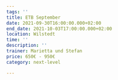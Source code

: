 ```yaml
---
tags: ''
title: ETB September
date: 2021-09-30T16:00:00.000+02:00
end_date: 2021-10-03T17:00:00.000+02:00
location: Wilstedt
time: ''
description: ''
trainer: Marietta und Stefan
price: 650€ - 950€
category: next-level

---
```

